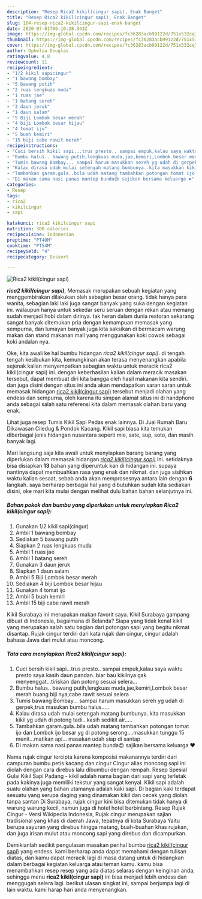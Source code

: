 ```yaml
---
description: "Resep Rica2 kikil(cingur sapi), Enak Banget"
title: "Resep Rica2 kikil(cingur sapi), Enak Banget"
slug: 104-resep-rica2-kikilcingur-sapi-enak-banget
date: 2020-07-01T06:10:28.943Z
image: https://img-global.cpcdn.com/recipes/fc36283acb99122d/751x532cq70/rica2-kikilcingur-sapi-foto-resep-utama.jpg
thumbnail: https://img-global.cpcdn.com/recipes/fc36283acb99122d/751x532cq70/rica2-kikilcingur-sapi-foto-resep-utama.jpg
cover: https://img-global.cpcdn.com/recipes/fc36283acb99122d/751x532cq70/rica2-kikilcingur-sapi-foto-resep-utama.jpg
author: Ophelia Douglas
ratingvalue: 4.8
reviewcount: 11
recipeingredient:
- "1/2 kikil sapicingur"
- "1 bawang bombay"
- "5 bawang putih"
- "2 ruas lengkuas muda"
- "1 ruas jae"
- "1 batang sereh"
- "3 daun jeruk"
- "1 daun salam"
- "5 Biji Lombok besar merah"
- "4 biji Lombok besar hijau"
- "4 tomat ijo"
- "5 buah kemiri"
- "15 biji cabe rawit merah"
recipeinstructions:
- "Cuci bersih kikil sapi...trus presto.. sampai empuk,kalau saya waktu presto saya kasih daun pandan..biar bau kikilnya gak menyenggat...tiriskan dan potong sesuai selera..."
- "Bumbu halus.. bawang putih,lengkuas muda,jae,kemiri,Lombok besar merah buang biji nya,cabe rawit sesuai selera"
- "Tumis bawang Bombay... sampai harum masukkan sereh yg udah di gerpek,trus masukan bumbu halus....."
- "Kalau dirasa udah mulai setengah matang bumbunya..kita masukkan kikil yg udah di potong tadi...kasih sedikit air....."
- "Tambahkan garam.gula..bila udah matang tambahkan potongan tomat ijo dan Lombok ijo besar yg di potong serong....masukkan tunggu 15 menit...matikan api... masakan udah siap di santap"
- "Di makan sama nasi panas mantep bunda😍 sajikan bersama keluarga ❤️"
categories:
- Resep
tags:
- rica2
- kikilcingur
- sapi

katakunci: rica2 kikilcingur sapi 
nutrition: 300 calories
recipecuisine: Indonesian
preptime: "PT40M"
cooktime: "PT54M"
recipeyield: "4"
recipecategory: Dessert

---
```



![Rica2 kikil(cingur sapi)](https://img-global.cpcdn.com/recipes/fc36283acb99122d/751x532cq70/rica2-kikilcingur-sapi-foto-resep-utama.jpg)

<b><i>rica2 kikil(cingur sapi)</i></b>, Memasak merupakan sebuah kegiatan yang menggembirakan dilakukan oleh sebagian besar orang. tidak hanya para wanita, sebagian laki laki juga sangat banyak yang suka dengan kegiatan ini. walaupun hanya untuk sekedar seru seruan dengan rekan atau memang sudah menjadi hobi dalam dirinya. tak heran dalam dunia restoran sekarang sangat banyak ditemukan pria dengan kemampuan memasak yang sempurna, dan lumayan banyak juga kita saksikan di bermacam warung makan dan stand makanan mall yang menggunakan koki cowok sebagai koki andalan nya.

Oke, kita awali ke hal bumbu hidangan <i>rica2 kikil(cingur sapi)</i>. di tengah tengah kesibukan kita, kemungkinan akan terasa menyenangkan apabila sejenak kalian menyempatkan sebagian waktu untuk meracik rica2 kikil(cingur sapi) ini. dengan keberhasilan kalian dalam meracik masakan tersebut, dapat membuat diri kita bangga oleh hasil makanan kita sendiri. dan juga disini dengan situs ini anda akan mendapatkan saran saran untuk memasak hidangan <u>rica2 kikil(cingur sapi)</u> tersebut menjadi olahan yang endess dan sempurna, oleh karena itu simpan alamat situs ini di handphone anda sebagai salah satu referensi kita dalam memasak olahan baru yang enak.

Lihat juga resep Tumis Kikil Sapi Pedas enak lainnya. Di Jual Rumah Baru Dikawasan Ciledug &amp; Pondok Kacang. Kikil sapi biasa kita temukan diberbagai jenis hidangan nusantara seperti mie, sate, sup, soto, dan masih banyak lagi.


Mari langsung saja kita awali untuk menyiapkan barang barang yang diperlukan dalam memasak hidangan <u><i>rica2 kikil(cingur sapi)</i></u> ini. setidaknya bisa disiapkan <b>13</b> bahan yang diperuntuk kan di hidangan ini. supaya nantinya dapat membuahkan rasa yang enak dan nikmat. dan juga sisihkan waktu kalian sesaat, sebab anda akan memprosesnya antara lain dengan <b>6</b> langkah. saya berharap berbagai hal yang dibutuhkan sudah kita sediakan disini, oke mari kita mulai dengan melihat dulu bahan bahan selanjutnya ini.

<!--inarticleads1-->

##### Bahan pokok dan bumbu yang diperlukan untuk menyiapkan Rica2 kikil(cingur sapi):

1. Gunakan 1/2 kikil sapi(cingur)
1. Ambil 1 bawang bombay
1. Sediakan 5 bawang putih
1. Siapkan 2 ruas lengkuas muda
1. Ambil 1 ruas jae
1. Ambil 1 batang sereh
1. Gunakan 3 daun jeruk
1. Siapkan 1 daun salam
1. Ambil 5 Biji Lombok besar merah
1. Sediakan 4 biji Lombok besar hijau
1. Gunakan 4 tomat ijo
1. Ambil 5 buah kemiri
1. Ambil 15 biji cabe rawit merah


Kikil Surabaya ini merupakan makan favorit saya. Kikil Surabaya gampang dibuat di Indonesia, bagaimana di Belanda? Siapa yang tidak kenal kikil yang merupakan salah satu bagian dari potongan sapi yang begitu nikmat disantap. Rujak cingur terdiri dari kata rujak dan cingur, cingur adalah bahasa Jawa dari mulut atau moncong. 

<!--inarticleads2-->

##### Tata cara menyiapkan Rica2 kikil(cingur sapi):

1. Cuci bersih kikil sapi...trus presto.. sampai empuk,kalau saya waktu presto saya kasih daun pandan..biar bau kikilnya gak menyenggat...tiriskan dan potong sesuai selera...
1. Bumbu halus.. bawang putih,lengkuas muda,jae,kemiri,Lombok besar merah buang biji nya,cabe rawit sesuai selera
1. Tumis bawang Bombay... sampai harum masukkan sereh yg udah di gerpek,trus masukan bumbu halus.....
1. Kalau dirasa udah mulai setengah matang bumbunya..kita masukkan kikil yg udah di potong tadi...kasih sedikit air.....
1. Tambahkan garam.gula..bila udah matang tambahkan potongan tomat ijo dan Lombok ijo besar yg di potong serong....masukkan tunggu 15 menit...matikan api... masakan udah siap di santap
1. Di makan sama nasi panas mantep bunda😍 sajikan bersama keluarga ❤️


Nama rujak cingur tercipta karena komposisi makanannya terdiri dari campuran bumbu petis kacang dan cingur Cingur alias moncong sapi ini diolah dengan cara direbus lalu dibumbui dengan rempah. Resep Spesial Gulai Kikil Sapi Padang - kikil adalah nama bagian dari sapi yang terletak pada kakinya juga memiliki tekstur yang sangat kenyal. Kikil sapi adalah suatu olahan yang bahan utamanya adalah kaki sapi. Di bagian kaki terdapat sesuatu yang serupa daging yang dinamakan kikil dan cecek yang diolah tanpa santan Di Surabaya, rujak cingur kini bisa ditemukan tidak hanya di warung warung kecil, namun juga di hotel hotel berbintang. Resep Rujak Cingur - Versi Wikipedia Indonesia, Rujak cingur merupakan sajian tradisional yang khas di daerah Jawa, tepatnya di kota Surabaya Yaitu berupa sayuran yang direbus hingga matang, buah-buahan khas rujakan, dan juga irisan mulut atau moncong sapi yang direbus dan dicampurkan. 

Demikianlah sedikit pengulasan masakan perihal bumbu <u>rica2 kikil(cingur sapi)</u> yang endess. kami berharap anda dapat memahami dengan tulisan diatas, dan kamu dapat meracik lagi di masa datang untuk di hidangkan dalam berbagai kegiatan keluarga atau teman kamu. kamu bisa menambahkan resep resep yang ada diatas selaras dengan keinginan anda, sehingga menu <b>rica2 kikil(cingur sapi)</b> ini bisa menjadi lebih endess dan menggugah selera lagi. berikut ulasan singkat ini, sampai berjumpa lagi di lain waktu. kami harap hari anda menyenangkan.
